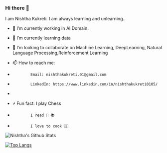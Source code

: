 ### Hi there 👋

I am Nishtha Kukreti. I am always learning and unlearning..

- 🔭 I’m currently working in AI Domain.
- 🌱 I’m currently learning data
- 👯 I’m looking to collaborate on Machine Learning, DeepLearning, Natural Language Processing,Reinforcement Learning

- 📫 How to reach me:
-             Email: nishthakukreti.01@gmail.com
-             LinkedIn: https://www.linkedin.com/in/nishthakukreti0105/
-             
- ⚡ Fun fact: I play Chess
-             I read 📖 📚
-             I love to cook 👨‍🍳

![Nishtha's Github Stats](https://github-readme-stats.vercel.app/api?username=kukretinishtha)


[![Top Langs](https://github-readme-stats.vercel.app/api/top-langs/?username=kukretinishtha&langs_count=12&layout=compact)](https://github.com/kukretinishtha/github-readme-stats)
